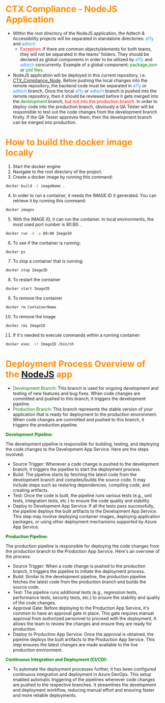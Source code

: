 # <span style="color:darkorange;">CTX Compliance - NodeJS Application  </span>

* <span style="color:darkorange;"></span>Within the root directory of the NodeJS application, the Adtech & Accessibility projects will be separated in standalone directories: <span style="color:dodgerblue;">a11y</span> and <span style="color:dodgerblue;">adtech</span>
    * <span style="color:red;">Exception</span>: if there are common objects/elements for both teams, they will not be separated in the teams' folders. They should be declared as global components in order to be utilized by <span style="color:dodgerblue;">a11y</span> and <span style="color:dodgerblue;">adtech</span> concurrently. Example of a global component: <span style="color:green;">package.json</span> or <span style="color:green;">yml files</span>.
* NodeJS application will be deployed in this current repository, i.e. [CTX_Compliance_Node](https://dev.azure.com/ACC-Azure-06/27111-ADEPTweb/\_git/CTX_Compliance_Node). Before pushing the local changes into the remote repository, the backend code must be separated in <span style="color:dodgerblue;">a11y</span> or <span style="color:dodgerblue;">adtech</span> branch. Once the local <span style="color:dodgerblue;">a11y</span> or <span style="color:dodgerblue;">adtech</span> branch is pushed into the remote repository, then it should be reviewed before it gets merged into the <span style="color:green;">development</span> branch,  <span style="color:red;">but not into the production branch</span><span style="color:red;"></span>. In order to deploy code into the production branch, obviously a QA Tester will be responsible to test out the code changes from the development branch firstly. If the QA Tester approves them, then the development branch can be merged into production.

# <span style="color:darkorange;">How to build the docker image locally</span>
1. Start the docker engine 
2. Navigate to the root directory of the project.
3. Create a docker image by running this command:
  ```bash
  docker build -t imageName .
  ```
4. In order to run a container, it needs the IMAGE ID it generated. You can retrieve it by running this command:
  ```bash
  docker images
  ```
5. With the IMAGE ID, it can run the container. In local environments, the most used port number is 80:80. .
  ```bash
  docker run -d -p 80:80 ImageID
  ```

6. To see if the container is running:
  ```bash
  docker ps
  ```
7. To stop a container that is running:
  ```bash
  docker stop ImageID
  ```

8. To restart the container
  ```bash
  docker start ImageID
  ```

9. To remove the container
  ```bash
  docker rm ContainerName
  ```

10. To remove the image
  ```bash
  docker rmi ImageID
  ```

11. If it's needed to execute commands within a running container:
  ```bash
  docker exec -it ImageID /bin/sh
  ```

# <span style="color:darkorange;">**Deployment Process Overview of the**</span><span style="color:darkorange;"> </span><span style="color:darkorange;"> [NodeJS](https://dev.azure.com/ACC-Azure-06/27111-ADEPTweb/\_git/CTX_Compliance_Node) </span><span style="color:darkorange;">**app**</span>

* <span style="color:darkorange;"></span><span style="color:green;">Development Branch</span>: This branch is used for ongoing development and testing of new features and bug fixes. When code changes are committed and pushed to this branch, it triggers the development pipeline.
* <span style="color:green;">Production Branch</span>: This branch represents the stable version of your application that is ready for deployment to the production environment. When code changes are committed and pushed to this branch, it triggers the production pipeline.

<span style="color:green;">**Development Pipeline:**</span>

The development pipeline is responsible for building, testing, and deploying the code changes to the Development App Service. Here are the steps involved:

* Source Trigger: Whenever a code change is pushed to the development branch, it triggers the pipeline to start the deployment process.
* Build: The pipeline starts by fetching the latest code from the development branch and compiles/builds the source code. It may include steps such as restoring dependencies, compiling code, and creating artifacts.
* Test: Once the code is built, the pipeline runs various tests (e.g., unit tests, integration tests, etc.) to ensure the code quality and stability.
* Deploy to Development App Service: If all the tests pass successfully, the pipeline deploys the built artifacts to the Development App Service. This step may involve deploying container images, deploying application packages, or using other deployment mechanisms supported by Azure App Service.

<span style="color:green;">**Production Pipeline:**</span>

The production pipeline is responsible for deploying the code changes from the production branch to the Production App Service. Here's an overview of the process:

* Source Trigger: When a code change is pushed to the production branch, it triggers the pipeline to initiate the deployment process.
* Build: Similar to the development pipeline, the production pipeline fetches the latest code from the production branch and builds the source code.
* Test: The pipeline runs additional tests (e.g., regression tests, performance tests, security tests, etc.) to ensure the stability and quality of the code changes.
* Approval Gate: Before deploying to the Production App Service, it's common to have an approval gate in place. This gate requires manual approval from authorized personnel to proceed with the deployment. It allows the team to review the changes and ensure they are ready for production.
* Deploy to Production App Service: Once the approval is obtained, the pipeline deploys the built artifacts to the Production App Service. This step ensures the latest changes are made available to the live production environment.

<span style="color:green;">**Continuous Integration and Deployment (CI/CD):**</span>

* To automate the deployment processes further, it has been configured continuous integration and deployment in Azure DevOps. This setup enabled automatic triggering of the pipelines whenever code changes are pushed to the respective branches. It streamlines the development and deployment workflow, reducing manual effort and ensuring faster and more reliable deployments.